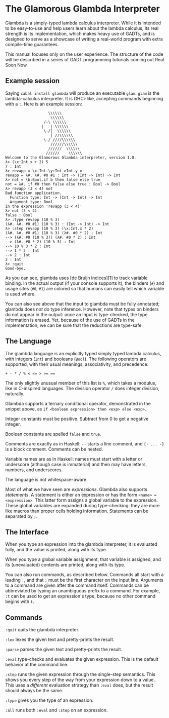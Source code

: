 The Glamorous Glambda Interpreter
=================================

Glambda is a simply-typed lambda calculus interpreter. While it is intended
to be easy-to-use and help users learn about the lambda calculus, its real
strength is its implementation, which makes heavy use of GADTs, and is designed
to serve as a showcase of writing a real-world program with extra compile-time
guarantees.

This manual focuses only on the user experience. The structure of the code
will be described in a series of GADT programming tutorials coming out
Real Soon Now.

Example session
---------------

Saying `cabal install glambda` will produce an executable `glam`. `glam` is
the lambda-calculus interpreter. It is GHCi-like, accepting commands beginning
with a `:`. Here is an example session:

~~~
                   \\\\\\
                    \\\\\\
                 /-\ \\\\\\
                |   | \\\\\\
                 \-/|  \\\\\\
                    | //\\\\\\
                 \-/ ////\\\\\\
                    //////\\\\\\
                   //////  \\\\\\
                  //////    \\\\\\
Welcome to the Glamorous Glambda interpreter, version 1.0.
λ> (\x:Int.x + 2) 5
7 : Int
λ> revapp = \x:Int.\y:Int->Int.y x
revapp = λ#. λ#. #0 #1 : Int -> (Int -> Int) -> Int
λ> not = \b:Bool.if b then false else true
not = λ#. if #0 then false else true : Bool -> Bool
λ> revapp (3 < 4) not
Bad function application.
  Function type: Int -> (Int -> Int) -> Int
  Argument type: Bool
in the expression 'revapp (3 < 4)'
λ> not (3 < 4)
false : Bool
λ> :type revapp (10 % 3)
(λ#. λ#. #0 #1) (10 % 3) : (Int -> Int) -> Int
λ> :step revapp (10 % 3) (\x:Int.x * 2)
(λ#. λ#. #0 #1) (10 % 3) (λ#. #0 * 2) : Int
--> (λ#. #0 (10 % 3)) (λ#. #0 * 2) : Int
--> (λ#. #0 * 2) (10 % 3) : Int
--> 10 % 3 * 2 : Int
--> 1 * 2 : Int
--> 2 : Int
2 : Int
λ> :quit
Good-bye.
~~~

As you can see, glambda uses [de Bruijn indices][1] to track variable binding.
In the actual output (if your console supports it), the binders (`#`) and
usage sites (`#0`, `#1`) are colored so that humans can easily tell which
variable is used where.

You can also see above that the input to glambda must be fully annotated;
glambda does *not* do type inference. However, note that types on binders
do not appear in the output: once an input is type-checked, the type information
is erased. Yet, because of the use of GADTs in the implementation, we
can be sure that the reductions are type-safe.

The Language
------------

The glambda language is an explicitly typed simply typed lambda calculus,
with integers (`Int`) and booleans (`Bool`). The following operators are
supported, with their usual meanings, associativity, and precedence:

    + - * / % < <= > >= ==

The only slightly unusual member of this list is `%`, which takes a modulus,
like in C-inspired languages. The division operator `/` does integer division,
naturally.

Glambda supports a ternary conditional operator, demonstrated in the
snippet above, as `if <boolean expression> then <exp> else <exp>`.

Integer constants must be positive. Subtract from 0 to get a negative integer.

Boolean constants are spelled `false` and `true`.

Comments are exactly as in Haskell: `--` starts a line comment, and
`{- ... -}` is a block comment. Comments can be nested.

Variable names are as in Haskell: names must start with a letter or
underscore (although case is immaterial) and then may have letters, numbers,
and underscores.

The language is not whitespace-aware.

Most of what we have seen are *expressions*. Glambda also supports *statements*.
A statement is either an expression or has the form `<name> = <expression>`.
This latter form assigns a global variable to the expression. These global
variables are expanded during type-checking: they are more like macros than
proper cells holding information. Statements can be separated by `;`.

The Interface
-------------

When you type an expression into the glambda interpreter, it is evaluated
fully, and the value is printed, along with its type.

When you type a global variable assignment, that variable is assigned, and
its (unevaluated) contents are printed, along with its type.

You can also run commands, as described below. Commands all start with a
leading `:`, and that `:` must be the first character on the input line.
Arguments to a command are given after the command itself. Commands can
be abbreviated by typing an unambiguous prefix to a command. For example,
`:t` can be used to get an expression's type, because no other command
begins with `t`.

Commands
--------

`:quit` quits the glambda interpreter.

`:lex` lexes the given text and pretty-prints the result.

`:parse` parses the given text and pretty-prints the result.

`:eval` type-checks and evaluates the given expression. This is
the default behavior at the command line.

`:step` runs the given expression through the single-step semantics.
This shows you every step of the way from your expression down to
a value. This uses a *different* evaluation strategy than `:eval` does,
but the result should always be the same.

`:type` gives you the type of an expression.

`:all` runs both `:eval` and `:step` on an expression.

